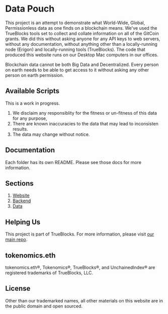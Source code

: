 # Data Pouch

This project is an attempt to demonstrate what World-Wide, Global, Permissionless data as one finds on a blockchain means. We've used
the TrueBlocks tools set to collect and collate information on all of the GitCoin grants. We did this without asking anyone for
any API keys to web servers, without any documentation, without anything other than a locally-running node (Erigon) and locally-running
tools (TrueBlocks). The code that produced this website runs on our Desktop Mac computers in our offices.

Blockchain data cannot be both Big Data and Decentralized. Every person on earth needs to be able to get access to it without asking
any other person on earth permission.

## Available Scripts

This is a work in progress.

1. We disclaim any responsiblity for the fitness or un-fitness of this data for any purpose,
2. There are known inaccuracies to the data that may lead to inconsisten results.
3. The data may change without notice.

## Documentation

Each folder has its own README. Please see those docs for more information.

## Sections

1. [Website](./ui)
2. [Backend](./backend)
3. [Data](./data)

## Helping Us

This project is part of TrueBlocks. For more information, please visit [our main repo](https://github.com/TrueBlocks/trueblocks-core).

## tokenomics.eth

tokenomics.eth&#174;, Tokenomics&#174;, TrueBlocks&#174;, and UnchainedIndex&#174; are registered trademarks of TrueBlocks, LLC.

## License

Other than our trademarked names, all other materials on this website are in the public domain and open sourced.
